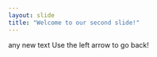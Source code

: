 ```yaml
---
layout: slide
title: "Welcome to our second slide!"
---
```

any new text
Use the left arrow to go back!
